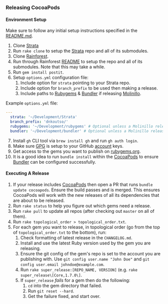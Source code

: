 ### Releasing CocoaPods

#### Environment Setup

Make sure to follow any initial setup instructions specified in the [README.md](README.md).

1. Clone [Strata](https://github.com/CocoaPods/Strata)
2. Run `rake clone` to setup the [Strata](https://github.com/CocoaPods/Strata) repo and all of its submodules.
3. Clone [Rainforest](https://github.com/CocoaPods/Rainforest).
4. Run through Rainforest [README](https://github.com/CocoaPods/Rainforest/blob/master/README.md) to setup the repo and all of its submodules. Note that this may take a while.
5. Run `gem install postit`.
6. Setup `options.yml` configuration file:
    1. Include option for `strata` pointing to your Strata repo.
    2. Include option for `branch_prefix` to be used then making a release.
    2. Include paths to [Rubygems](https://rubygems.org) & [Bundler](https://bundler.io) if releasing [Molinillo](https://github.com/CocoaPods/Molinillo).

Example `options.yml` file:
```yaml
---
  strata: '~/Development/Strata'
  branch_prefix: 'dnkoutso/'
  rubygems: '~/Development/rubygems' # Optional unless a Molinillo release is required.
  bundler: '~/Development/bundler' # Optional unless a Molinillo release is required.
```

7. Install `gh` CLI tool via `brew install gh` and run `gh auth login`.
8. Make sure [GPG](https://www.gnupg.org) is setup to your GitHub [account](https://github.com/settings/keys) keys.
9. Get access to the gems you want to publish on [rubygems.org](https://rubygems.org).
10. It is a good idea to run `bundle install` within the [CocoaPods](https://github.com/CocoaPods/CocoaPods) to ensure [Bundler](https://bundler.io) can be configured successfully.

#### Executing A Release

1. If your release includes [CocoaPods](https://github.com/CocoaPods/CocoaPods) then open a PR that runs `bundle update cocoapods`. Ensure the build passes and is merged. This ensures CocoaPods will work with the new releases of all its dependencies that are about to be released.
2. Run `rake status` to help you figure out which gems need a release.
3. Run `rake pull` to update all repos (after checking out `master` on all of them).
4. Run `rake topological_order > topological_order.txt`.
5. For each gem you want to release, in topological order (go from the top of `topological_order.txt` to the bottom), run:
    1. Check formatting of latest release in the `CHANGELOG.md`.
    2. Install and use the latest Ruby version used by the gem you are releasing.
    3. Ensure the git config of the gem's repo is set to the account you are publishing with. Use `git config user.name "John Doe"` and `git config user.email johndoe@example.com`.
    4. Run `rake super_release:[REPO_NAME, VERSION]` (e.g. `rake super_release\[Core,1.7.0\]`.
    5. If `super_release` _fails_ for a gem then do the following:
        1. `cd` into the gem directory that failed.
        2. Run `git reset --hard`.
        3. Get the failure fixed, and start over.

